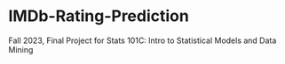 # IMDb-Rating-Prediction

Fall 2023, Final Project for Stats 101C: Intro to Statistical Models and Data Mining
